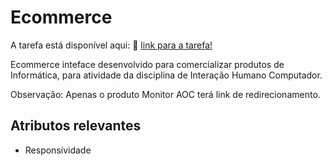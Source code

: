 # Ecommerce
 
A tarefa está disponível aqui: 🔗 [link para a tarefa!](https://rauldoss.github.io/ecommerce/)

Ecommerce inteface desenvolvido para comercializar produtos de Informática, para atividade da disciplina de Interação Humano Computador.

Observação: Apenas o produto Monitor AOC terá link de redirecionamento.

## Atributos relevantes

- Responsividade
